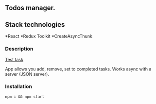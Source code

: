 ## Todos manager.

## Stack technologies

*React
*Redux Toolkit
*CreateAsyncThunk

### Description

[Test task](https://docs.google.com/document/d/1jq5yCrQJRHaRG4TabGhDITDMteYuLWG_LjlR9HmB5ac/edit)

App allows you add, remove, set to completed tasks.
Works async with a server (JSON server).

### Installation

`npm i && npm start`
